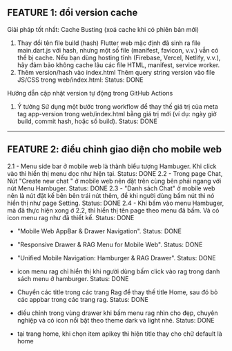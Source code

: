 ## FEATURE 1: đổi version cache

Giải pháp tốt nhất: Cache Busting (xoá cache khi có phiên bản mới)
1. Thay đổi tên file build (hash)
Flutter web mặc định đã sinh ra file main.dart.js với hash, nhưng một số file (manifest, favicon, v.v.) vẫn có thể bị cache.
Nếu bạn dùng hosting tĩnh (Firebase, Vercel, Netlify, v.v.), hãy đảm bảo không cache lâu các file HTML, manifest, service worker.
2. Thêm version/hash vào index.html
Thêm query string version vào file JS/CSS trong web/index.html:
 Status: DONE

Hướng dẫn cập nhật version tự động trong GitHub Actions
1. Ý tưởng
Sử dụng một bước trong workflow để thay thế giá trị của meta tag app-version trong web/index.html bằng giá trị mới (ví dụ: ngày giờ build, commit hash, hoặc số build). Status: DONE
---

## FEATURE 2: điều chỉnh giao diện cho mobile web
2.1 - Menu side bar ở mobile web là thành biểu tượng Hambuger. Khi click vào thì hiển thị menu dọc như hiện tại.  Status: DONE
2.2 - Trong page Chat, Nút "Create new chat " ở mobile web nên đặt trên cùng bên phải ngang với nút Menu Hambuger. Status: DONE
2.3 - "Danh sách Chat"  ở mobile web nên là nút đặt kế bên bên trái nút thêm, để khi người dùng bấm nút thì nó hiển thị như page Setting. Status: DONE
2.4 - Khi bấm vào menu Hambuger, mà đã thực hiện xong ở 2.2, thì hiển thị tên page theo menu đã bấm. Và có icon menu rag như đã thiết kế. Status: DONE
- "Mobile Web AppBar & Drawer Navigation". Status: DONE
- "Responsive Drawer & RAG Menu for Mobile Web". Status: DONE
- "Unified Mobile Navigation: Hamburger & RAG Drawer". Status: DONE
- icon menu rag chỉ hiển thị khi người dùng bấm click vào rag trong danh sách menu ở hamburger. Status: DONE
- Chuyển các title trong các trang Rag để thay thế title Home, sau đó bỏ các appbar trong các trang rag.  Status: DONE
- điều chỉnh trong vùng drawer khi bấm menu rag nhìn cho đẹp, chuyên nghiệp và có icon nổi bật theo theme dark và light nhé.  Status: DONE

- tại trang home, khi  chọn item apikey thì hiện title thay cho chữ default là home
